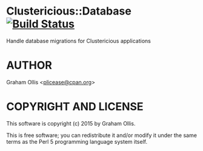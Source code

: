 # Clustericious::Database [![Build Status](https://secure.travis-ci.org/clustericious/Clustericious-Database.png)](http://travis-ci.org/clustericious/Clustericious-Database)

Handle database migrations for Clustericious applications

# AUTHOR

Graham Ollis &lt;plicease@cpan.org>

# COPYRIGHT AND LICENSE

This software is copyright (c) 2015 by Graham Ollis.

This is free software; you can redistribute it and/or modify it under
the same terms as the Perl 5 programming language system itself.
